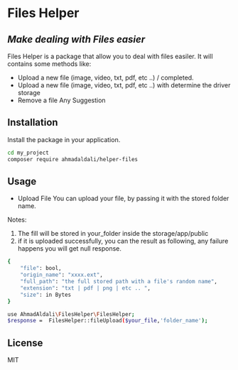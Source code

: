 # Files Helper 
## _Make dealing with Files easier_

Files Helper is a package that allow you to deal with files easiler.
It will contains some methods like:
- Upload a new file (image, video, txt, pdf, etc ..) / completed.
- Upload a new file (image, video, txt, pdf, etc ..) with determine the driver storage
- Remove a file
Any Suggestion 

## Installation
Install the package in your application.

```sh
cd my_project
composer require ahmadaldali/helper-files
```

## Usage

- Upload File
You can upload your file, by passing it with the stored folder name.

Notes:
1. The fill will be stored in your_folder inside the storage/app/public
2. if it is uploaded successfully, you can the result as following, any failure happens you will get null response.
```sh
{
    "file": bool,
    "origin_name": "xxxx.ext",
    "full_path": "the full stored path with a file's random name",
    "extension": "txt | pdf | png | etc .. ",
    "size": in Bytes
}
```
```sh
use AhmadAldali\FilesHelper\FilesHelper;
$response =  FilesHelper::fileUpload($your_file,'folder_name');
```


## License

MIT

